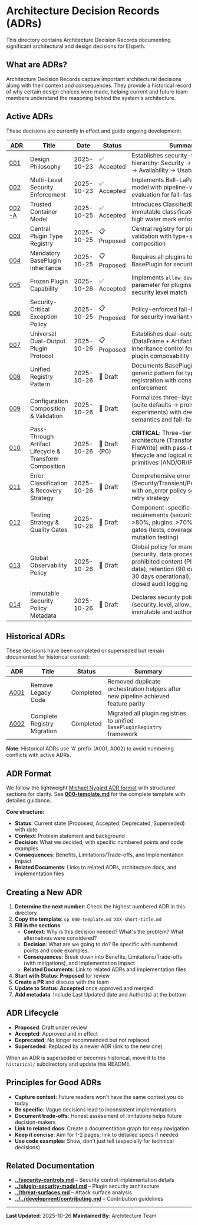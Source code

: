 # Architecture Decision Records (ADRs)

This directory contains Architecture Decision Records documenting significant architectural and design decisions for Elspeth.

## What are ADRs?

Architecture Decision Records capture important architectural decisions along with their context and consequences. They provide a historical record of why certain design choices were made, helping current and future team members understand the reasoning behind the system's architecture.

## Active ADRs

These decisions are currently in effect and guide ongoing development:

| ADR | Title | Date | Status | Summary |
|-----|-------|------|--------|---------|
| [001](001-design-philosophy.md) | Design Philosophy | 2025-10-23 | ✅ Accepted | Establishes security-first priority hierarchy: Security → Data Integrity → Availability → Usability |
| [002](002-security-architecture.md) | Multi-Level Security Enforcement | 2025-10-23 | ✅ Accepted | Implements Bell-LaPadula MLS model with pipeline-wide minimum evaluation for fail-fast security |
| [002-A](002-a-trusted-container-model.md) | Trusted Container Model | 2025-10-25 | ✅ Accepted | Introduces ClassifiedDataFrame for immutable classification tracking and high water mark enforcement |
| [003](003-plugin-type-registry.md) | Central Plugin Type Registry | 2025-10-25 | 📋 Proposed | Central registry for plugin security validation with type-safe plugin composition |
| [004](004-mandatory-baseplugin-inheritance.md) | Mandatory BasePlugin Inheritance | 2025-10-25 | 📋 Proposed | Requires all plugins to inherit from BasePlugin for security enforcement |
| [005](005-frozen-plugin-capability.md) | Frozen Plugin Capability | 2025-10-26 | ✅ Accepted | Implements `allow_downgrade=False` parameter for plugins requiring exact security level match |
| [006](006-security-critical-exception-policy.md) | Security-Critical Exception Policy | 2025-10-25 | 📋 Proposed | Policy-enforced fail-loud exceptions for security invariant violations |
| [007](007-universal-dual-output-protocol.md) | Universal Dual-Output Plugin Protocol | 2025-10-26 | 📋 Proposed | Establishes dual-output pattern (DataFrame + Artifacts) with inheritance control for universal plugin composability |
| [008](008-unified-registry-pattern.md) | Unified Registry Pattern | 2025-10-26 | 📝 Draft | Documents BasePluginRegistry[T] generic pattern for type-safe plugin registration with consistent security enforcement |
| [009](009-configuration-composition.md) | Configuration Composition & Validation | 2025-10-26 | 📝 Draft | Formalizes three-layer config merge (suite defaults → prompt packs → experiments) with deep merge semantics and fail-fast validation |
| [010](010-pass-through-lifecycle-and-routing.md) | Pass-Through Artifact Lifecycle & Transform Composition | 2025-10-26 | 📝 Draft (P0) | **CRITICAL**: Three-tier plugin architecture (Transform → Routing → FileWrite) with pass-through lifecycle and logical routing primitives (AND/OR/IF/TRY) |
| [011](011-error-classification-and-recovery.md) | Error Classification & Recovery Strategy | 2025-10-26 | 📝 Draft | Comprehensive error taxonomy (Security/Transient/Permanent/Fatal) with on_error policy semantics and retry strategy |
| [012](012-testing-strategy-and-quality-gates.md) | Testing Strategy & Quality Gates | 2025-10-26 | 📝 Draft | Component-specific coverage requirements (security: >90%, core: >80%, plugins: >70%) with quality gates (tests, coverage, MyPy, Ruff, mutation testing) |
| [013](013-global-observability-policy.md) | Global Observability Policy | 2025-10-26 | 📝 Draft | Global policy for mandatory logging (security, data processing, errors), prohibited content (PII, classified data), retention (90 days security, 30 days operational), and fail-closed audit logging |
| [014](014-security-policy-metadata.md) | Immutable Security Policy Metadata | 2025-10-26 | 📝 Draft | Declares security policy metadata (security_level, allow_downgrade) immutable and author-owned |

## Historical ADRs

These decisions have been completed or superseded but remain documented for historical context:

| ADR | Title | Status | Summary |
|-----|-------|--------|---------|
| [A001](historical/A001-remove-legacy-code.md) | Remove Legacy Code | Completed | Removed duplicate orchestration helpers after new pipeline achieved feature parity |
| [A002](historical/A002-complete-registry-migration.md) | Complete Registry Migration | Completed | Migrated all plugin registries to unified `BasePluginRegistry` framework |

**Note**: Historical ADRs use 'A' prefix (A001, A002) to avoid numbering conflicts with active ADRs.

## ADR Format

We follow the lightweight [Michael Nygard ADR format](https://cognitect.com/blog/2011/11/15/documenting-architecture-decisions) with structured sections for clarity. See **[000-template.md](000-template.md)** for the complete template with detailed guidance.

**Core structure:**

- **Status**: Current state (Proposed, Accepted, Deprecated, Superseded) with date
- **Context**: Problem statement and background
- **Decision**: What we decided, with specific numbered points and code examples
- **Consequences**: Benefits, Limitations/Trade-offs, and Implementation Impact
- **Related Documents**: Links to related ADRs, architecture docs, and implementation files

## Creating a New ADR

1. **Determine the next number**: Check the highest numbered ADR in this directory
2. **Copy the template**: `cp 000-template.md XXX-short-title.md`
3. **Fill in the sections**:
   - **Context**: Why is this decision needed? What's the problem? What alternatives were considered?
   - **Decision**: What are we going to do? Be specific with numbered points and code examples.
   - **Consequences**: Break down into Benefits, Limitations/Trade-offs (with mitigations), and Implementation Impact
   - **Related Documents**: Link to related ADRs and implementation files
4. **Start with Status: Proposed** for review
5. **Create a PR** and discuss with the team
6. **Update to Status: Accepted** once approved and merged
7. **Add metadata**: Include Last Updated date and Author(s) at the bottom

## ADR Lifecycle

- **Proposed**: Draft under review
- **Accepted**: Approved and in effect
- **Deprecated**: No longer recommended but not replaced
- **Superseded**: Replaced by a newer ADR (link to the new one)

When an ADR is superseded or becomes historical, move it to the `historical/` subdirectory and update this README.

## Principles for Good ADRs

- **Capture context**: Future readers won't have the same context you do today
- **Be specific**: Vague decisions lead to inconsistent implementations
- **Document trade-offs**: Honest assessment of limitations helps future decision-makers
- **Link to related docs**: Create a documentation graph for easy navigation
- **Keep it concise**: Aim for 1-2 pages; link to detailed specs if needed
- **Use code examples**: Show, don't just tell (especially for technical decisions)

## Related Documentation

- **[../security-controls.md](../security-controls.md)** – Security control implementation details
- **[../plugin-security-model.md](../plugin-security-model.md)** – Plugin security architecture
- **[../threat-surfaces.md](../threat-surfaces.md)** – Attack surface analysis
- **[../../development/contributing.md](../../development/contributing.md)** – Contribution guidelines

---

**Last Updated**: 2025-10-26
**Maintained By**: Architecture Team
